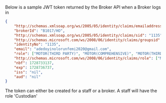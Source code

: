 Below is a sample JWT token returned by the Broker API when a Broker logs in

```json
{
    "http://schemas.xmlsoap.org/ws/2005/05/identity/claims/emailaddress": "adedoyinolorunfemi2020@gmail.com",
    "brokerId": "B1017/HO",
    "http://schemas.xmlsoap.org/ws/2005/05/identity/claims/sid": "1135",
    "http://schemas.microsoft.com/ws/2008/06/identity/claims/groupsid": "B1017/HO",
    "identityNo": "1135",
    "email": "adedoyinolorunfemi2020@gmail.com",
    "role": ["MOTOR(THIRD PARTY)", "MOTOR(COMPREHENSIVE)", "MOTOR(THIRD PARTY,FIRE,THEFT)"],
    "http://schemas.microsoft.com/ws/2008/06/identity/claims/role": ["MOTOR(THIRD PARTY)", "MOTOR(COMPREHENSIVE)", "MOTOR(THIRD PARTY,FIRE,THEFT)"],
    "nbf": 1728733137,
    "exp": 1728736737,
    "iss": "nil",
    "aud": "nil"
}
```

The token can either be created for a staff or a broker. A staff will have the role 'Custodian'
